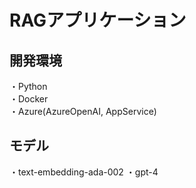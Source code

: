 # RAGアプリケーション

## 開発環境
・Python  
・Docker  
・Azure(AzureOpenAI, AppService)

## モデル
・text-embedding-ada-002
・gpt-4

